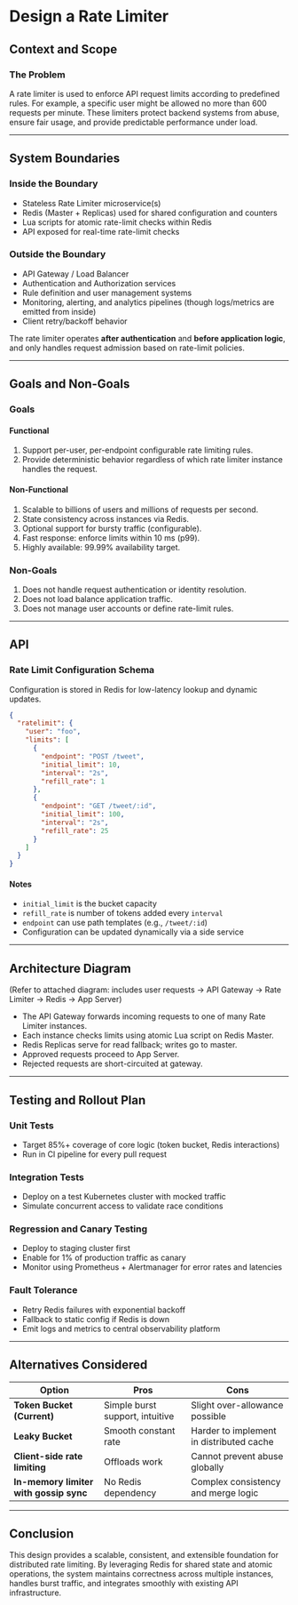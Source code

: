 # Design a Rate Limiter

## Context and Scope

### The Problem
A rate limiter is used to enforce API request limits according to predefined rules. For example, a specific user might be allowed no more than 600 requests per minute. These limiters protect backend systems from abuse, ensure fair usage, and provide predictable performance under load.

---

## System Boundaries

### Inside the Boundary
- Stateless Rate Limiter microservice(s)
- Redis (Master + Replicas) used for shared configuration and counters
- Lua scripts for atomic rate-limit checks within Redis
- API exposed for real-time rate-limit checks

### Outside the Boundary
- API Gateway / Load Balancer
- Authentication and Authorization services
- Rule definition and user management systems
- Monitoring, alerting, and analytics pipelines (though logs/metrics are emitted from inside)
- Client retry/backoff behavior

The rate limiter operates **after authentication** and **before application logic**, and only handles request admission based on rate-limit policies.

---

## Goals and Non-Goals

### Goals
#### Functional
1. Support per-user, per-endpoint configurable rate limiting rules.
2. Provide deterministic behavior regardless of which rate limiter instance handles the request.

#### Non-Functional
1. Scalable to billions of users and millions of requests per second.
2. State consistency across instances via Redis.
3. Optional support for bursty traffic (configurable).
4. Fast response: enforce limits within 10 ms (p99).
5. Highly available: 99.99% availability target.

### Non-Goals
1. Does not handle request authentication or identity resolution.
2. Does not load balance application traffic.
3. Does not manage user accounts or define rate-limit rules.

---

## API

### Rate Limit Configuration Schema
Configuration is stored in Redis for low-latency lookup and dynamic updates.

```json
{
  "ratelimit": {
    "user": "foo",
    "limits": [
      {
        "endpoint": "POST /tweet",
        "initial_limit": 10,
        "interval": "2s",
        "refill_rate": 1
      },
      {
        "endpoint": "GET /tweet/:id",
        "initial_limit": 100,
        "interval": "2s",
        "refill_rate": 25
      }
    ]
  }
}
```

#### Notes
- `initial_limit` is the bucket capacity
- `refill_rate` is number of tokens added every `interval`
- `endpoint` can use path templates (e.g., `/tweet/:id`)
- Configuration can be updated dynamically via a side service

---

## Architecture Diagram
(Refer to attached diagram: includes user requests -> API Gateway -> Rate Limiter -> Redis -> App Server)

- The API Gateway forwards incoming requests to one of many Rate Limiter instances.
- Each instance checks limits using atomic Lua script on Redis Master.
- Redis Replicas serve for read fallback; writes go to master.
- Approved requests proceed to App Server.
- Rejected requests are short-circuited at gateway.

---

## Testing and Rollout Plan

### Unit Tests
- Target 85%+ coverage of core logic (token bucket, Redis interactions)
- Run in CI pipeline for every pull request

### Integration Tests
- Deploy on a test Kubernetes cluster with mocked traffic
- Simulate concurrent access to validate race conditions

### Regression and Canary Testing
- Deploy to staging cluster first
- Enable for 1% of production traffic as canary
- Monitor using Prometheus + Alertmanager for error rates and latencies

### Fault Tolerance
- Retry Redis failures with exponential backoff
- Fallback to static config if Redis is down
- Emit logs and metrics to central observability platform

---

## Alternatives Considered

| Option | Pros | Cons |
|--------|------|------|
| **Token Bucket (Current)** | Simple burst support, intuitive | Slight over-allowance possible |
| **Leaky Bucket** | Smooth constant rate | Harder to implement in distributed cache |
| **Client-side rate limiting** | Offloads work | Cannot prevent abuse globally |
| **In-memory limiter with gossip sync** | No Redis dependency | Complex consistency and merge logic |

---

## Conclusion
This design provides a scalable, consistent, and extensible foundation for distributed rate limiting. By leveraging Redis for shared state and atomic operations, the system maintains correctness across multiple instances, handles burst traffic, and integrates smoothly with existing API infrastructure.

